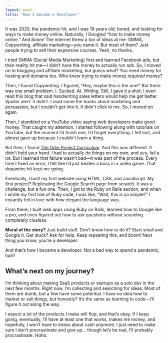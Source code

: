 ```yaml
---
layout: post
title: "How I became a Developer"
---
```


It was 2020, the pandemic hit, and I was 19 years old, bored, and looking for ways to make money online. Naturally, I Googled “how to make money online.” And *boom!* The internet threw a ton of ideas at me: SMMA, Copywriting, affiliate marketing—you name it. But most of them? Just people trying to sell their expensive courses. Yeah, no thanks.

I tried SMMA (Social Media Marketing) first and learned Facebook ads, but then reality hit me—I didn’t have the money to actually run ads. So, I moved on to blogging and affiliate marketing, but guess what? You need money for hosting and domains too. Who knew trying to make money *required* money?

Then, I found Copywriting. I figured, “Hey, maybe this is the one!” But there was one small problem. I. Sucked. At. Writing. Still, I gave it a shot. I even read this blog that said handwriting sales letters would help me get better. Spoiler alert: it didn’t. I read some the books about marketing and persuasion, but I couldn’t get into it. It didn't click to me. So, I moved on again.

Then, I stumbled on a YouTube video saying web developers make good money. That caught my attention. I started following along with tutorials on YouTube, but the moment I’d finish one, I’d forget everything. I felt lost, and almost gave up because I couldn't learn a thing.

But then, I found [The Odin Project Curriculum](https://www.theodinproject.com). And *this* was different. It didn’t hold your hand. I had to actually *do* things on my own, and yes, fail a lot. But I learned that failure wasn’t bad—it was part of the process. Every time I fixed an error, I felt like I’d just beaten a boss in a video game. That dopamine hit kept me going.

Eventually, I built my first website using HTML, CSS, and JavaScript. My first project? Replicating the Google Search page from scratch. It was a challenge, but a fun one. Then, I got to the Ruby on Rails section, and when I wrote my first line of Ruby code, I was like, “Wait, this is *so* simple?” I instantly fell in love with how elegant the language was.

From there, I built web apps using Ruby on Rails, learned how to Google like a pro, and even figured out how to ask questions without sounding completely clueless.

**Moral of the story?** Just build stuff. Don’t know how to do it? Start small and Google it. Get stuck? Ask for help. Keep repeating this, and *boom!* Next thing you know, you’re a developer.

And that’s how I became a developer. Not a bad way to spend a pandemic, huh?

## What’s next on my journey?

I’m thinking about making SaaS products or startups as a solo dev in the next few months. Right now, I’m collecting and searching for ideas. Most of them are dumb, but a few have some potential. I have *no* idea how to market or sell things, but honestly? It’s the same as learning to code—I’ll figure it out along the way.

I expect a lot of the products I make will flop, and that’s okay. If I keep going, eventually, I’ll have at least one that works, makes me money, and hopefully, I won’t have to stress about cash anymore. I just need to make sure I don’t procrastinate and give up... though let’s be real, I’ll probably procrastinate. *Haha.*

